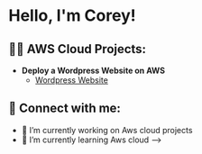 <h1> Hello, I'm Corey! </h1>


<h2> 👨‍💻 AWS Cloud Projects: </h2>

- <b>Deploy a Wordpress Website on AWS</b>
  - [Wordpress Website](https://github.com/Battlecode93/Wordpress-website-on-AWS)





<h2> 🤳 Connect with me:</h2>










- 🔭 I’m currently working on Aws cloud projects
- 🌱 I’m currently learning Aws cloud
-->
